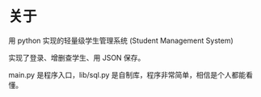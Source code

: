 # 关于
用 python 实现的轻量级学生管理系统 (Student Management System)

实现了登录、增删查学生、用 JSON 保存。

main.py 是程序入口，lib/sql.py 是自制库，程序非常简单，相信是个人都能看懂。
